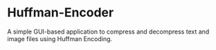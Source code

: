 # Huffman-Encoder

A simple GUI-based application to compress and decompress text and image files using Huffman Encoding.
